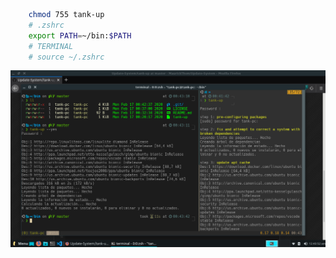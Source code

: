 
````sh
    chmod 755 tank-up
    # .zshrc
    export PATH=~/bin:$PATH
    # TERMINAL
    # source ~/.zshrc

````

![alt](/img/Captura&#32;de&#32;pantalla_2020-02-17_00-43-55.png)
